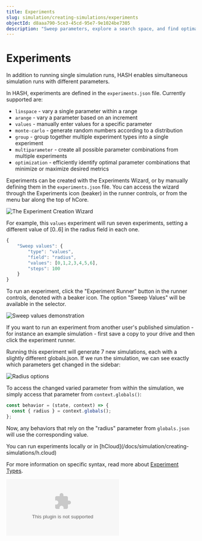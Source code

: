```yaml
---
title: Experiments
slug: simulation/creating-simulations/experiments
objectId: d8aaa790-5ce3-45cd-95e7-9e1024be7305
description: "Sweep parameters, explore a search space, and find optimal configurations"
---
```


# Experiments

In addition to running single simulation runs, HASH enables simultaneous simulation runs with different parameters.

In HASH, experiments are defined in the `experiments.json` file. Currently supported are:

- `linspace` - vary a single parameter within a range
- `arange` - vary a parameter based on an increment
- `values` - manually enter values for a specific parameter
- `monte-carlo` - generate random numbers according to a distribution
- `group` - group together multiple experiment types into a single experiment
- `multiparameter` - create all possible parameter combinations from multiple experiments
- `optimization` - efficiently identify optimal parameter combinations that minimize or maximize desired metrics

Experiments can be created with the Experiments Wizard, or by manually defining them in the `experiments.json` file. You can access the wizard through the Experiments icon \(beaker\) in the runner controls, or from the menu bar along the top of hCore.

![The Experiment Creation Wizard](https://cdn-us1.hash.ai/site/docs/image%20%2838%29.png)

For example, this `values` experiment will run seven experiments, setting a different value of \[0..6\] in the radius field in each one.

<Tabs>
<Tab title="experiments.json" >

```javascript
{
    "Sweep values": {
        "type": "values",
        "field": "radius",
        "values": [0,1,2,3,4,5,6],
        "steps": 100
    }
}
```

</Tab >
</Tabs>

To run an experiment, click the "Experiment Runner" button in the runner controls, denoted with a beaker icon. The option "Sweep Values" will be available in the selector.

![Sweep values demonstration](https://cdn-us1.hash.ai/site/docs/image%20%2816%29.png)

<Hint style="success">
If you want to run an experiment from another user's published simulation - for instance an example simulation - first save a copy to your drive and then click the experiment runner.
</Hint>

Running this experiment will generate 7 new simulations, each with a slightly different globals.json. If we run the simulation, we can see exactly which parameters get changed in the sidebar:

![Radius options](https://cdn-us1.hash.ai/site/docs/image%20%2817%29.png)

To access the changed varied parameter from within the simulation, we simply access that parameter from `context.globals()`:

```javascript
const behavior = (state, context) => {
  const { radius } = context.globals();
};
```

Now, any behaviors that rely on the "radius" parameter from `globals.json` will use the corresponding value.

<Hint style="info">
You can run experiments locally or in [hCloud](/docs/simulation/creating-simulations/h.cloud)
</Hint>

For more information on specific syntax, read more about [Experiment Types](/docs/simulation/creating-simulations/experiments/experiment-types).

<Embed type="youtube" url="https://youtu.be/tLcrXQxN70c" />
